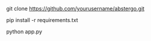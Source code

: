 git clone https://github.com/yourusername/abstergo.git

pip install -r requirements.txt

python app.py
